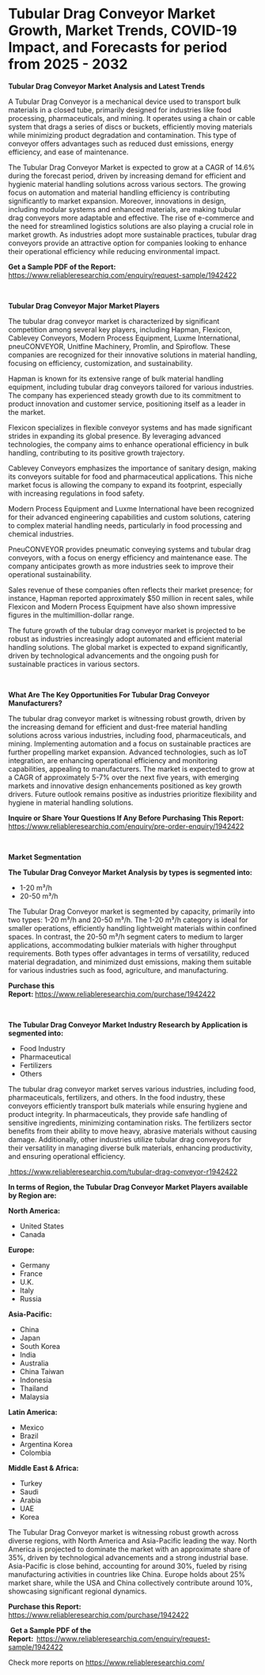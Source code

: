 <p><h1>Tubular Drag Conveyor Market Growth, Market Trends, COVID-19 Impact, and Forecasts for period from 2025 - 2032</h1></p><p><strong>Tubular Drag Conveyor Market Analysis and Latest Trends</strong></p>
<p><p>A Tubular Drag Conveyor is a mechanical device used to transport bulk materials in a closed tube, primarily designed for industries like food processing, pharmaceuticals, and mining. It operates using a chain or cable system that drags a series of discs or buckets, efficiently moving materials while minimizing product degradation and contamination. This type of conveyor offers advantages such as reduced dust emissions, energy efficiency, and ease of maintenance.</p><p>The Tubular Drag Conveyor Market is expected to grow at a CAGR of 14.6% during the forecast period, driven by increasing demand for efficient and hygienic material handling solutions across various sectors. The growing focus on automation and material handling efficiency is contributing significantly to market expansion. Moreover, innovations in design, including modular systems and enhanced materials, are making tubular drag conveyors more adaptable and effective. The rise of e-commerce and the need for streamlined logistics solutions are also playing a crucial role in market growth. As industries adopt more sustainable practices, tubular drag conveyors provide an attractive option for companies looking to enhance their operational efficiency while reducing environmental impact.</p></p>
<p><strong>Get a Sample PDF of the Report:&nbsp;</strong> <a href="https://www.reliableresearchiq.com/enquiry/request-sample/1942422?utm_campaign=3350&utm_medium=2&utm_source=Github&utm_content=ia&utm_term=10042025&utm_id=tubular-drag-conveyor">https://www.reliableresearchiq.com/enquiry/request-sample/1942422</a></p>
<p>&nbsp;</p>
<p><strong>Tubular Drag Conveyor Major Market Players</strong></p>
<p><p>The tubular drag conveyor market is characterized by significant competition among several key players, including Hapman, Flexicon, Cablevey Conveyors, Modern Process Equipment, Luxme International, pneuCONVEYOR, Unitfine Machinery, Promlin, and Spiroflow. These companies are recognized for their innovative solutions in material handling, focusing on efficiency, customization, and sustainability.</p><p>Hapman is known for its extensive range of bulk material handling equipment, including tubular drag conveyors tailored for various industries. The company has experienced steady growth due to its commitment to product innovation and customer service, positioning itself as a leader in the market.</p><p>Flexicon specializes in flexible conveyor systems and has made significant strides in expanding its global presence. By leveraging advanced technologies, the company aims to enhance operational efficiency in bulk handling, contributing to its positive growth trajectory.</p><p>Cablevey Conveyors emphasizes the importance of sanitary design, making its conveyors suitable for food and pharmaceutical applications. This niche market focus is allowing the company to expand its footprint, especially with increasing regulations in food safety.</p><p>Modern Process Equipment and Luxme International have been recognized for their advanced engineering capabilities and custom solutions, catering to complex material handling needs, particularly in food processing and chemical industries.</p><p>PneuCONVEYOR provides pneumatic conveying systems and tubular drag conveyors, with a focus on energy efficiency and maintenance ease. The company anticipates growth as more industries seek to improve their operational sustainability.</p><p>Sales revenue of these companies often reflects their market presence; for instance, Hapman reported approximately $50 million in recent sales, while Flexicon and Modern Process Equipment have also shown impressive figures in the multimillion-dollar range.</p><p>The future growth of the tubular drag conveyor market is projected to be robust as industries increasingly adopt automated and efficient material handling solutions. The global market is expected to expand significantly, driven by technological advancements and the ongoing push for sustainable practices in various sectors.</p></p>
<p>&nbsp;</p>
<p><strong>What Are The Key Opportunities For Tubular Drag Conveyor Manufacturers?</strong></p>
<p><p>The tubular drag conveyor market is witnessing robust growth, driven by the increasing demand for efficient and dust-free material handling solutions across various industries, including food, pharmaceuticals, and mining. Implementing automation and a focus on sustainable practices are further propelling market expansion. Advanced technologies, such as IoT integration, are enhancing operational efficiency and monitoring capabilities, appealing to manufacturers. The market is expected to grow at a CAGR of approximately 5-7% over the next five years, with emerging markets and innovative design enhancements positioned as key growth drivers. Future outlook remains positive as industries prioritize flexibility and hygiene in material handling solutions.</p></p>
<p><strong>Inquire or Share Your Questions If Any Before Purchasing This Report:</strong> <a href="https://www.reliableresearchiq.com/enquiry/pre-order-enquiry/1942422?utm_campaign=3350&utm_medium=2&utm_source=Github&utm_content=ia&utm_term=10042025&utm_id=tubular-drag-conveyor">https://www.reliableresearchiq.com/enquiry/pre-order-enquiry/1942422</a></p>
<p>&nbsp;</p>
<p><strong>Market Segmentation</strong></p>
<p><strong>The Tubular Drag Conveyor Market Analysis by types is segmented into:</strong></p>
<p><ul><li>1-20 m³/h</li><li>20-50 m³/h</li></ul></p>
<p><p>The Tubular Drag Conveyor market is segmented by capacity, primarily into two types: 1-20 m³/h and 20-50 m³/h. The 1-20 m³/h category is ideal for smaller operations, efficiently handling lightweight materials within confined spaces. In contrast, the 20-50 m³/h segment caters to medium to larger applications, accommodating bulkier materials with higher throughput requirements. Both types offer advantages in terms of versatility, reduced material degradation, and minimized dust emissions, making them suitable for various industries such as food, agriculture, and manufacturing.</p></p>
<p><strong>Purchase this Report:&nbsp;</strong><a href="https://www.reliableresearchiq.com/purchase/1942422?utm_campaign=3350&utm_medium=2&utm_source=Github&utm_content=ia&utm_term=10042025&utm_id=tubular-drag-conveyor">https://www.reliableresearchiq.com/purchase/1942422</a></p>
<p>&nbsp;</p>
<p><strong>The Tubular Drag Conveyor Market Industry Research by Application is segmented into:</strong></p>
<p><ul><li>Food Industry</li><li>Pharmaceutical</li><li>Fertilizers</li><li>Others</li></ul></p>
<p><p>The tubular drag conveyor market serves various industries, including food, pharmaceuticals, fertilizers, and others. In the food industry, these conveyors efficiently transport bulk materials while ensuring hygiene and product integrity. In pharmaceuticals, they provide safe handling of sensitive ingredients, minimizing contamination risks. The fertilizers sector benefits from their ability to move heavy, abrasive materials without causing damage. Additionally, other industries utilize tubular drag conveyors for their versatility in managing diverse bulk materials, enhancing productivity, and ensuring operational efficiency.</p></p>
<p><a href="https://www.reliableresearchiq.com/tubular-drag-conveyor-r1942422?utm_campaign=3350&utm_medium=2&utm_source=Github&utm_content=ia&utm_term=10042025&utm_id=tubular-drag-conveyor">&nbsp;https://www.reliableresearchiq.com/tubular-drag-conveyor-r1942422</a></p>
<p><strong>In terms of Region, the Tubular Drag Conveyor Market Players available by Region are:</strong></p>
<p>
    <p> <strong> North America: </strong>
        <ul>
            <li>United States</li>
            <li>Canada</li>
        </ul>
        </p> 
    <p> <strong> Europe: </strong>
        <ul>
            <li>Germany</li>
            <li>France</li>
            <li>U.K.</li>
            <li>Italy</li>
            <li>Russia</li>
        </ul>
        </p> 
    <p> <strong> Asia-Pacific: </strong>
        <ul>
            <li>China</li>
            <li>Japan</li>
            <li>South Korea</li>
            <li>India</li>
            <li>Australia</li>
            <li>China Taiwan</li>
            <li>Indonesia</li>
            <li>Thailand</li>
            <li>Malaysia</li>
        </ul>
        </p> 
    <p> <strong> Latin America: </strong>
        <ul>
            <li>Mexico</li>
            <li>Brazil</li>
            <li>Argentina Korea</li>
            <li>Colombia</li>
        </ul>
        </p> 
    <p> <strong> Middle East & Africa: </strong>
        <ul>
            <li>Turkey</li>
            <li>Saudi</li>
            <li>Arabia</li>
            <li>UAE</li>
            <li>Korea</li>
        </ul>
    </p>
    </p>
<p><p>The Tubular Drag Conveyor market is witnessing robust growth across diverse regions, with North America and Asia-Pacific leading the way. North America is projected to dominate the market with an approximate share of 35%, driven by technological advancements and a strong industrial base. Asia-Pacific is close behind, accounting for around 30%, fueled by rising manufacturing activities in countries like China. Europe holds about 25% market share, while the USA and China collectively contribute around 10%, showcasing significant regional dynamics.</p></p>
<p><strong>Purchase this Report: </strong><a href="https://www.reliableresearchiq.com/purchase/1942422?utm_campaign=3350&utm_medium=2&utm_source=Github&utm_content=ia&utm_term=10042025&utm_id=tubular-drag-conveyor">https://www.reliableresearchiq.com/purchase/1942422</a></p>
<p>&nbsp;<strong>Get a Sample PDF of the Report:&nbsp;&nbsp;</strong><a href="https://www.reliableresearchiq.com/enquiry/request-sample/1942422?utm_campaign=3350&utm_medium=2&utm_source=Github&utm_content=ia&utm_term=10042025&utm_id=tubular-drag-conveyor">https://www.reliableresearchiq.com/enquiry/request-sample/1942422</a></p>
<p><strong></strong></p>
<p>Check more reports on <a href="https://www.reliableresearchiq.com/?utm_campaign=3350&utm_medium=2&utm_source=Github&utm_content=ia&utm_term=10042025&utm_id=tubular-drag-conveyor">https://www.reliableresearchiq.com/</a></p>